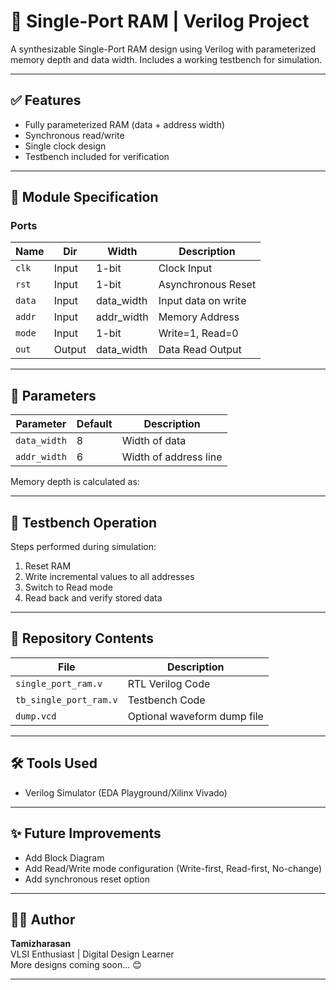 # 🧠 Single-Port RAM | Verilog Project

A synthesizable Single-Port RAM design using Verilog with parameterized memory depth and data width. Includes a working testbench for simulation.

---

## ✅ Features
- Fully parameterized RAM (data + address width)
- Synchronous read/write
- Single clock design
- Testbench included for verification

---

## 🔧 Module Specification

### Ports

| Name | Dir | Width | Description |
|------|-----|-------|-------------|
| `clk` | Input | 1-bit | Clock Input |
| `rst` | Input | 1-bit | Asynchronous Reset |
| `data` | Input | data_width | Input data on write |
| `addr` | Input | addr_width | Memory Address |
| `mode` | Input | 1-bit | Write=1, Read=0 |
| `out` | Output | data_width | Data Read Output |

---

## 📐 Parameters

| Parameter | Default | Description |
|----------|---------|-------------|
| `data_width` | 8 | Width of data |
| `addr_width` | 6 | Width of address line |

Memory depth is calculated as:


---

## 🧪 Testbench Operation

Steps performed during simulation:

1. Reset RAM
2. Write incremental values to all addresses
3. Switch to Read mode
4. Read back and verify stored data



---

## 📁 Repository Contents
| File | Description |
|------|-------------|
| `single_port_ram.v` | RTL Verilog Code |
| `tb_single_port_ram.v` | Testbench Code |
| `dump.vcd` | Optional waveform dump file |

---

## 🛠 Tools Used
- Verilog Simulator (EDA Playground/Xilinx Vivado)

---

## ✨ Future Improvements
- Add Block Diagram
- Add Read/Write mode configuration (Write-first, Read-first, No-change)
- Add synchronous reset option

---

## 👩‍💻 Author
**Tamizharasan**  
VLSI Enthusiast | Digital Design Learner  
More designs coming soon… 😊

---
